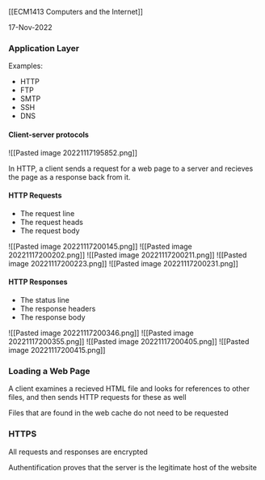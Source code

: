 [[ECM1413 Computers and the Internet]]

17-Nov-2022


### Application Layer

Examples:
- HTTP
- FTP
- SMTP
- SSH
- DNS


#### Client-server protocols

![[Pasted image 20221117195852.png]]

In HTTP, a client sends a request for a web page to a server and recieves the page as a response back from it.


#### HTTP Requests

- The request line
- The request heads
- The request body


![[Pasted image 20221117200145.png]]
![[Pasted image 20221117200202.png]]
![[Pasted image 20221117200211.png]]
![[Pasted image 20221117200223.png]]
![[Pasted image 20221117200231.png]]


#### HTTP Responses

- The status line
- The response headers
- The response body


![[Pasted image 20221117200346.png]]
![[Pasted image 20221117200355.png]]
![[Pasted image 20221117200405.png]]
![[Pasted image 20221117200415.png]]


### Loading a Web Page

A client examines a recieved HTML file and looks for references to other files, and then sends HTTP requests for these as well

Files that are found in the web cache do not need to be requested


### HTTPS

All requests and responses are encrypted

Authentification proves that the server is the legitimate host of the website

